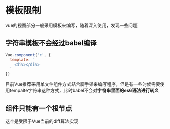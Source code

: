 # 模板限制

vue的视图部分一般采用模板来编写，随着深入使用，发现一些问题

## 字符串模板不会经过babel编译

```js
Vue.component('c', {
  template: `
    <div></div>
  `
})
```

目前Vue推荐采用单文件组件方式结合脚手架来编写程序，但是有一些时候需要使用tempalte字符串这种方式，此时babel不会对**字符串里面的es6语法进行转义**

## 组件只能有一个根节点

这个是受限于Vue当前的diff算法实现